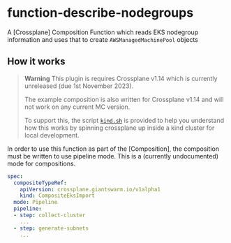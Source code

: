 # function-describe-nodegroups

A [Crossplane] Composition Function which reads EKS nodegroup information and
uses that to create `AWSManagedMachinePool` objects

## How it works

> **Warning**
> This plugin is requires Crossplane v1.14 which is currently unreleased
> (due 1st November 2023).
>
> The example composition is also written for Crossplane v1.14 and will
> not work on any current MC version.
>
> To support this, the script [`kind.sh`](./kind.sh) is provided to
> help you understand how this works by spinning crossplane up inside a
> kind cluster for local development.

In order to use this function as part of the [Composition], the composition
must be written to use pipeline mode. This is a (currently undocumented)
mode for compositions.

```yaml
spec:
  compositeTypeRef:
    apiVersion: crossplane.giantswarm.io/v1alpha1
    kind: CompositeEksImport
  mode: Pipeline
  pipeline:
  - step: collect-cluster
    ...
  - step: generate-subnets
    ...
```

